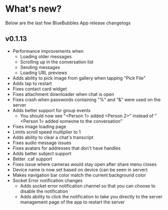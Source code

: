 # What's new?

Below are the last few BlueBubbles App release changelogs

## v0.1.13

- Performance improvements when
  - Loading older messages
  - Scrolling up in the conversation list
  - Sending messages
  - Loading URL previews
- Adds ability to pick image from gallery when tapping "Pick File"
- Adds tap to restart
- Fixes contact card widget
- Fixes attachment downloader when chat is open
- Fixes crash when passwords containing "%" and "&" were used on the server
- Adds better support for group events
  - You should now see "<Person 1> added <Person 2>" instead of "<Person 1> added someone to the conversation"
- Fixes image loading page
- Limits scroll speed multiplier to 1
- Adds ability to clear a chat's transcript
- Fixes audio message issues
- Fixes avatars for addresses that don't have handles
- Adds better subject support
- Better .caf support
- Fixes issue where cameras would stay open after share menu closes
- Device name is now set based on device (can be seen in server)
- Makes navigation bar color match the current background color
- Socket Error notification changes
  - Adds socket error notification channel so that you can choose to disable the notification
  - Adds ability to click the notification to take you directly to the server management page of the app to restart the server
